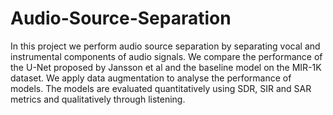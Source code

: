 # Audio-Source-Separation
In this project we perform audio source separation
by separating vocal and instrumental components of audio
signals. We compare the performance of the U-Net proposed
by Jansson et al and the baseline model on the MIR-1K
dataset. We apply data augmentation to analyse the performance
of models. The models are evaluated quantitatively using SDR,
SIR and SAR metrics and qualitatively through listening.

